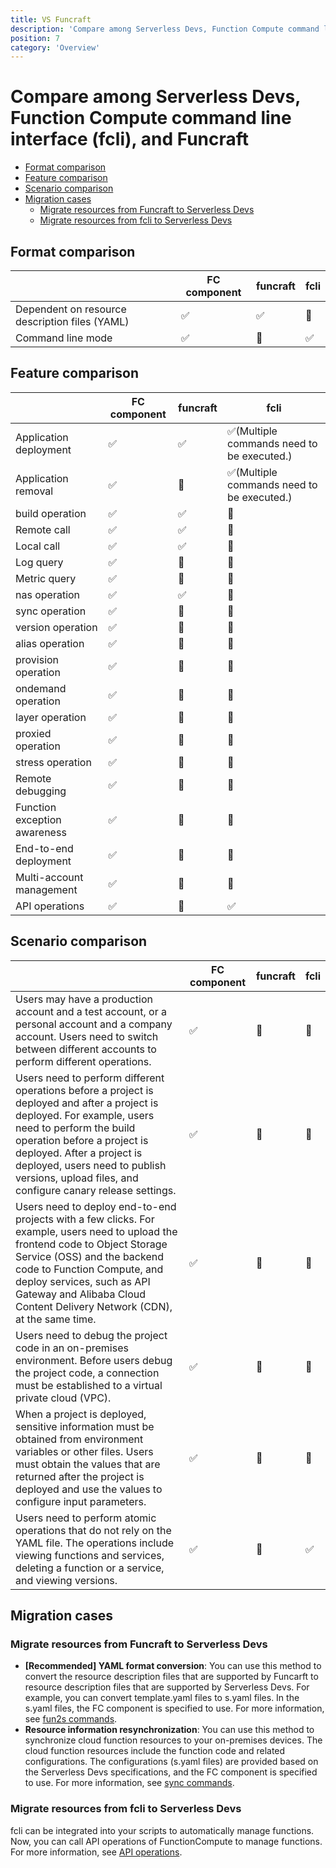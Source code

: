 ```yaml
---
title: VS Funcraft
description: 'Compare among Serverless Devs, Function Compute command line interface (fcli), and Funcraft'
position: 7
category: 'Overview'
---
```

# Compare among Serverless Devs, Function Compute command line interface (fcli), and Funcraft

- [Format comparison](#Format-comparison)
- [Feature comparison](#Feature-comparison)
- [Scenario comparison](#Scenario-comparison)
- [Migration cases](#Migration-cases)
    - [Migrate resources from Funcraft to Serverless Devs](#Migrate-resources-from-Funcraft-to-Serverless-Devs)
    - [Migrate resources from fcli to Serverless Devs](#Migrate-resources-from-fcli-to-Serverless-Devs)
    

## Format comparison

|                                                 | FC component | funcraft | fcli |
| ----------------------------------------------- | ------------ | -------- | ---- |
| Dependent on resource description  files (YAML) | ✅            | ✅        | 🙅    |
| Command line mode                               | ✅            | 🙅        | ✅    |


## Feature comparison



|                              | FC component | funcraft | fcli                                       |
| ---------------------------- | ------------ | -------- | ------------------------------------------ |
| Application deployment       | ✅            | ✅        | ✅(Multiple commands need to be  executed.) |
| Application removal          | ✅            | 🙅️        | ✅(Multiple commands need to be  executed.) |
| build operation              | ✅            | ✅        | 🙅️                                          |
| Remote call                  | ✅            | ✅        | 🙅️                                          |
| Local call                   | ✅            | ✅        | 🙅️                                          |
| Log query                    | ✅            | 🙅        | 🙅️                                          |
| Metric query                 | ✅            | 🙅        | 🙅️                                          |
| nas operation                | ✅            | ✅        | 🙅️                                          |
| sync operation               | ✅            | 🙅        | 🙅️                                          |
| version operation            | ✅            | 🙅        | 🙅️                                          |
| alias operation              | ✅            | 🙅        | 🙅️                                          |
| provision operation          | ✅            | 🙅        | 🙅️                                          |
| ondemand operation           | ✅            | 🙅        | 🙅️                                          |
| layer operation              | ✅            | 🙅        | 🙅️                                          |
| proxied operation            | ✅            | 🙅        | 🙅️                                          |
| stress operation             | ✅            | 🙅        | 🙅️                                          |
| Remote debugging             | ✅            | 🙅        | 🙅️                                          |
| Function exception awareness | ✅            | 🙅        | 🙅️                                          |
| End-to-end deployment        | ✅            | 🙅        | 🙅️                                          |
| Multi-account management     | ✅            | 🙅️        | 🙅️                                          |
| API operations               | ✅            | 🙅️        | ✅️                                          |

## Scenario comparison

|                                                              | FC component | funcraft | fcli |
| ------------------------------------------------------------ | ------------ | -------- | ---- |
| Users may have a production  account and a test account, or a personal account and a company account.  Users need to switch between different accounts to perform different  operations. | ✅            | 🙅        | 🙅️    |
| Users need to perform different  operations before a project is deployed and after a project is deployed. For  example, users need to perform the build operation before a project is  deployed. After a project is deployed, users need to publish versions, upload  files, and configure canary release settings. | ✅            | 🙅        | 🙅️    |
| Users need to deploy end-to-end  projects with a few clicks. For example, users need to upload the frontend  code to Object Storage Service (OSS) and the backend code to Function  Compute, and deploy services, such as API Gateway and Alibaba Cloud Content Delivery  Network (CDN), at the same time. | ✅            | 🙅        | 🙅️    |
| Users need to debug the project  code in an on-premises environment. Before users debug the project code, a  connection must be established to a virtual private cloud (VPC). | ✅            | 🙅        | 🙅️    |
| When a project is deployed,  sensitive information must be obtained from environment variables or other  files. Users must obtain the values that are returned after the project is  deployed and use the values to configure input parameters. | ✅            | 🙅        | 🙅️    |
| Users need to perform atomic operations  that do not rely on the YAML file. The operations include viewing functions  and services, deleting a function or a service, and viewing versions. | ✅            | 🙅        | ✅    |

## Migration cases

### Migrate resources from Funcraft to Serverless Devs

- **[Recommended] YAML format conversion**: You can use this method to convert the resource description files that are supported by Funcarft to resource description files that are supported by Serverless Devs. For example, you can convert template.yaml files to s.yaml files. In the s.yaml files, the FC component is specified to use. For more information, see [fun2s commands](command/fun2s.md).
- **Resource information resynchronization**: You can use this method to synchronize cloud function resources to your on-premises devices. The cloud function resources include the function code and related configurations. The configurations (s.yaml files) are provided based on the Serverless Devs specifications, and the FC component is specified to use. For more information, see [sync commands](command/sync.md).

### Migrate resources from fcli to Serverless Devs

fcli can be integrated into your scripts to automatically manage functions. Now, you can call API operations of FunctionCompute to manage functions. For more information, see [API operations](command/api.md).
